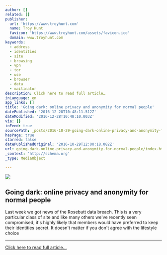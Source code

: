 ```yaml
---
author: []
related: []
publisher:
  url: 'https://www.troyhunt.com'
  name: Troy Hunt
  favicon: 'https://www.troyhunt.com/assets/favicon.ico'
  domain: www.troyhunt.com
keywords:
  - address
  - identities
  - site
  - browsing
  - vpn
  - tor
  - use
  - browser
  - data
  - mailinator
description: Click here to read full article…
inLanguage: en
app_links: []
title: 'Going dark: online privacy and anonymity for normal people'
datePublished: '2016-12-28T10:48:11.512Z'
dateModified: '2016-12-28T10:48:10.003Z'
via: {}
inFeed: true
sourcePath: _posts/2016-10-29-going-dark-online-privacy-and-anonymity-for-normal-people.md
hasPage: true
starred: false
datePublishedOriginal: '2016-10-29T12:00:18.082Z'
url: going-dark-online-privacy-and-anonymity-for-normal-people/index.html
_context: 'http://schema.org'
_type: MediaObject

---
```

<article style=""><img src="https://s3-us-west-2.amazonaws.com/the-grid-img/p/7d7d1116429dc1f25eb2f371f49218e76f19391a.jpg" /><h1>Going dark: online privacy and anonymity for normal people</h1><p>Last week we got news of the Rosebutt data breach. This is a very particular class of site and like many others we've recently seen compromised, it's highly likely that members would have preferred to keep their identities secret. It doesn't matter if you don't agree with the lifestyle choice</p></article>

---

[Click here to read full article...][0]

[0]: https://www.troyhunt.com/going-dark-online-privacy-and-anonymity-for-normal-people/ "Click here to read full article..."